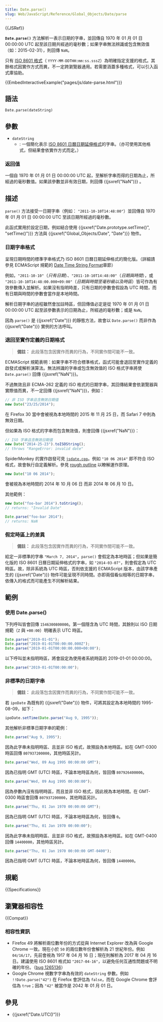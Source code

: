 ```yaml
---
title: Date.parse()
slug: Web/JavaScript/Reference/Global_Objects/Date/parse
---
```


{{JSRef}}

**`Date.parse()`** 方法解析一表示日期的字串，並回傳自 1970 年 01 月 01 日 00:00:00 UTC 起至該日期共經過的毫秒數；如果字串無法辨識或包含無效值（如：2015-02-31），則回傳 `NaN`。

只有 [ISO 8601 格式](https://tc39.es/ecma262/#sec-date-time-string-format)（ `YYYY-MM-DDTHH:mm:ss.sssZ`）為明確指定支援的格式。其餘格式因實作方式而異，不一定跨瀏覽器通用。若需要涵蓋多種格式，可以引入函式庫協助。

{{EmbedInteractiveExample("pages/js/date-parse.html")}}

## 語法

```js-nolint
Date.parse(dateString)
```

## 參數

- `dateString`
  - : 一個簡化表示 [ISO 8601 日曆日期延伸格式](#日期字串格式)的字串。（亦可使用其他格式，但結果會依實作方式而定。）

### 返回值

一個自 1970 年 01 月 01 日 00:00:00 UTC 起，至解析字串而得的日期為止，所經過的毫秒數值。如果該參數並非有效日期，則回傳 {{jsxref("NaN")}} 。

## 描述

`parse()` 方法接受一日期字串（例如： `"2011-10-10T14:48:00"`）並回傳自 1970 年 01 月 01 日 00:00:00 UTC 至該日期所經過的毫秒數。

此函式實用於設定日期，例如結合使用 {{jsxref("Date.prototype.setTime()", "setTime()")}} 方法與 {{jsxref("Global_Objects/Date", "Date")}} 物件。

### 日期字串格式

呈現日期時間的標準字串格式乃 ISO 8601 日曆日期延伸格式的簡化版。（詳細請參見 ECMAScript 規範的 [Date Time String Format](https://tc39.es/ecma262/#sec-date-time-string-format)章節）

例如，`"2011-10-10"`（*只有日期*）、`"2011-10-10T14:48:00"`（*日期與時間*），或 `"2011-10-10T14:48:00.000+09:00"`（*日期與時間至毫秒級以及時區*）皆可作為有效參數傳入並解析。如果沒有指明時差，只有日期的參數會假設為 UTC 時間，而有日期與時間的參數會當作是本地時間。

解析日期字串的過程雖然會加註時區，但回傳值必定是從 1970 年 01 月 01 日 00:00:00 UTC 起至該參數表示的日期為止，所經過的毫秒數；或是 `NaN`。

因為 `parse()` 是 {{jsxref("Date")}} 的靜態方法，故會以
`Date.parse()` 而非作為 {{jsxref("Date")}} 實例的方法呼叫。

### 退回至實作定義的日期格式

> **備註：** 此段落包含因實作而異的行為，不同實作間可能不一致。

ECMAScript 規範表明：如果字串不符合標準格式，函式可能會退回至實作定義的啟發式或解析演算法。無法辨識的字串或包含無效值的 ISO 格式字串將使 `Date.parse()` 回傳 {{jsxref("NaN")}}。

不過無效且非 ECMA-262 定義的 ISO 格式的日期字串，其回傳結果會依瀏覽器與實際值而異，不一定回傳 {{jsxref("NaN")}}，例如：

```js
// 非 ISO 字串且含無效日期值
new Date("23/25/2014");
```

在 Firefox 30 當中會被視為本地時間的 2015 年 11 月 25 日，而 Safari 7 中則為無效日期。

但如果為 ISO 格式的字串而包含無效值，則會回傳 {{jsxref("NaN")}}：

```js
// ISO 字串且含無效日期值
new Date("2014-25-23").toISOString();
// throws "RangeError: invalid date"
```

SpiderMonkey 的實作啟發可見 [`jsdate.cpp`](https://searchfox.org/mozilla-central/source/js/src/jsdate.cpp?rev=64553c483cd1#889)。例如 `"10 06 2014"` 即不符合 ISO 格式，故會執行自定義解析。參見 [rough outline](https://bugzilla.mozilla.org/show_bug.cgi?id=1023155#c6) 以瞭解運作原理。

```js
new Date("10 06 2014");
```

會被視為本地時間的 2014 年 10 月 06 日 而非 2014 年 06 月 10 日。

其他範例：

```js
new Date("foo-bar 2014").toString();
// returns: "Invalid Date"

Date.parse("foo-bar 2014");
// returns: NaN
```

### 假定時區上的差異

> **備註：** 此段落包含因實作而異的行為，不同實作間可能不一致。

給定一非標準的字串 `"March 7, 2014"`，`parse()` 會假定為本地時區；但如果是簡化版的 ISO 8601 日曆日期延伸格式的字串，如 `"2014-03-07"`，則會假定為 UTC 時區。故，除非系統為 UTC 時區，否則依支援的 ECMAScript 版本，由該字串產生的 {{jsxref("Date")}} 物件可能呈現不同時間。亦即兩個看似相等的日期字串，依傳入的格式而可能產生不同解析結果。

## 範例

### 使用 Date.parse()

下列呼叫皆會回傳 `1546300800000`。第一個隱含為 UTC 時間，其餘則以 ISO 日期規範（`Z` 與 `+00:00`）明確表示 UTC 時區。

```js
Date.parse("2019-01-01");
Date.parse("2019-01-01T00:00:00.000Z");
Date.parse("2019-01-01T00:00:00.000+00:00");
```

以下呼叫並未指明時區，將會設定為使用者系統時區的 2019-01-01 00:00:00。

```js
Date.parse("2019-01-01T00:00:00");
```

### 非標準的日期字串

> **備註：** 此段落包含因實作而異的行為，不同實作間可能不一致。

若 `ipoDate` 為既有的 {{jsxref("Date")}} 物件，可將其設定為本地時間的 1995-08-09，如下：

```js
ipoDate.setTime(Date.parse("Aug 9, 1995"));
```

其他解析非標準日期字串的範例：

```js
Date.parse("Aug 9, 1995");
```

因為此字串未指明時區、且並非 ISO 格式，故預設為本地時區。如在 GMT-0300 時區回傳 `807937200000`，其他時區另計。

```js
Date.parse("Wed, 09 Aug 1995 00:00:00 GMT");
```

因為已指明 GMT (UTC) 時區，不論本地時區為何，皆回傳 `807926400000`。

```js
Date.parse("Wed, 09 Aug 1995 00:00:00");
```

因為參數內沒有指明時區，而且並非 ISO 格式，因此視為本地時間。在 GMT-0300 時區會回傳 `807937200000`，其他時區另計。

```js
Date.parse("Thu, 01 Jan 1970 00:00:00 GMT");
```

因為已指明 GMT (UTC) 時區，不論本地時區為何，皆回傳 `0`。

```js
Date.parse("Thu, 01 Jan 1970 00:00:00");
```

因為此字串未指明時區、且並非 ISO 格式，故預設為本地時區。如在 GMT-0400 回傳 `14400000`，其他時區另計。

```js
Date.parse("Thu, 01 Jan 1970 00:00:00 GMT-0400");
```

因為已指明 GMT (UTC) 時區，不論本地時區為何，皆回傳 `14400000`。

## 規範

{{Specifications}}

## 瀏覽器相容性

{{Compat}}

### 相容性資訊

- Firefox 49 將解析兩位數年份的方式從與 Internet Explorer 改為與 Google Chrome 一致。現在小於 `50` 的兩位數年份會解析為 21 世紀年份。例如 `04/16/17`，先前會視為 1917 年 04 月 16 日；現在則解析為 2017 年 04 月 16 日。建議使用 ISO 8601 格式如 `"2017-04-16"`，以避免任何互通性問題或不明確的年份。（[bug 1265136](https://bugzilla.mozilla.org/show_bug.cgi?id=1265136)）
- Google Chrome 視數字字串為有效的 `dateString` 參數。例如 `!!Date.parse("42")` 在 Firefox 會評估為 `false`，而在 Google Chrome 會評估為 `true`；因為 `"42"` 被當作是 2042 年 01 月 01 日。

## 參見

- {{jsxref("Date.UTC()")}}
